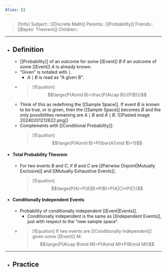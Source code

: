 ```yaml
---
Alias: []
---
```

> [!Info]
> Subject:: [[Discrete Math]]
> Parents:: [[Probability]]
> Friends:: [[Bayes' Theorem]]
> Children:: 
---
- ## Definition
	- [[Probability]] of an outcome for some [[Event]] $B$ if an outcome of some [[Event]] $A$ is already known.
	- "Given" is notated with $\mid$.
		- $A\mid B$ is read as "A given B".
	- > [!Equation]
	  > $$\large{P(A\mid B)=\frac{P(A\cap B)}{P(B)}}$$
	- Think of this as redefining the [[Sample Space]]. If event $B$ is known to be true, or is given, then the [[Sample Space]] becomes $B$ and the only possibilities remaining are $A\mid B$ and $\bar{A}\mid B$.
	  ![[Pasted image 20240201212622.png]]
	- Complements with [[Conditional Probability]]:
	  > [!Equation]
	  > $$\large{P(A\mid B)+P(\bar{A}\mid B)=1}$$
- #### Total Probability Theorem
	- For two events $B$ and $C$, if $B$ and $C$ are [[Pairwise Disjoint|Mutually Exclusive]] and [[Mutually Exhaustive Events]].
	  > [!Equation]
	  > $$\large{P(A)=P(A|B)*P(B)+P(A|C)*P(C)}$$
- #### Conditionally Independent Events
	- Probability of conditionally independent [[Event|Events]].
		- Conditionally independent is the same as [[Independent Events]], just with respect to the "new sample space".
	- > [!Equation]
	  > If two events are [[Conditionally Independent]] given some [[Event]] $M$:
	  > $$\large{P(A\cap B\mid M)=P(A\mid M)*P(B\mid M)}$$
---
- ## Practice